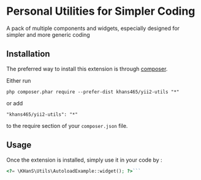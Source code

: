 Personal Utilities for Simpler Coding
=====================================
A pack of multiple components and widgets, especially designed for simpler and more generic coding

Installation
------------

The preferred way to install this extension is through [composer](http://getcomposer.org/download/).

Either run

```
php composer.phar require --prefer-dist khans465/yii2-utils "*"
```

or add

```
"khans465/yii2-utils": "*"
```

to the require section of your `composer.json` file.


Usage
-----

Once the extension is installed, simply use it in your code by  :

```php
<?= \KHanS\Utils\AutoloadExample::widget(); ?>```
